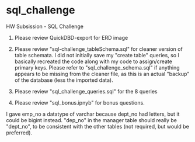 # sql_challenge

HW Subsission - SQL Challenge

1) Please review QuickDBD-export for ERD image

2) Please review "sql-challenge_tableSchema.sql" for cleaner version of table schemata. 
I did not initially save my "create table" queries, so I basically recreated the code along with my code to assign/create primary keys.
Please refer to "sql_challenge_schema.sql" if anything appears to be missing from the cleaner file, as this is an actual
"backup" of the database (less the imported data).

3) Please review "sql_challenge_queries.sql" for the 8 queries

4) Please review "sql_bonus.ipnyb" for bonus questions.

I gave emp_no a datatype of varchar because dept_no had letters, but it could be bigint instead.
"dep_no" in the manager table should really be "dept_no", to be consistent with the other tables (not required, but would be preferred).

